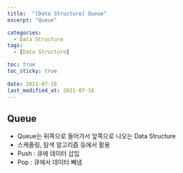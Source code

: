 ```yaml
---
title:  "[Data Structure] Queue"
excerpt: "Queue"

categories:
  - Data Structure
tags:
  - [Data Structure]

toc: true
toc_sticky: true
 
date: 2021-07-16
last_modified_at: 2021-07-16
---
```

## Queue
- Queue는 뒤쪽으로 들어가서 앞쪽으로 나오는 Data Structure
- 스케줄링, 탐색 알고리즘 등에서 활용
- Push : 큐에 데이터 삽입
- Pop : 큐에서 데이터 빼냄